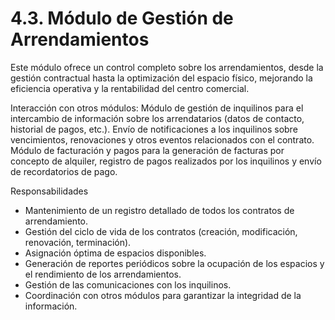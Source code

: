 # 4.3. Módulo de Gestión de Arrendamientos
Este módulo ofrece un control completo sobre los arrendamientos, desde la gestión contractual hasta la optimización del espacio físico, 
mejorando la eficiencia operativa y la rentabilidad del centro comercial.

Interacción con otros módulos:
Módulo de gestión de inquilinos para el intercambio de información sobre los arrendatarios (datos de contacto, historial de pagos, etc.).
Envío de notificaciones a los inquilinos sobre vencimientos, renovaciones y otros eventos relacionados con el contrato.
Módulo de facturación y pagos para la generación de facturas por concepto de alquiler, registro de pagos realizados por los inquilinos y 
envío de recordatorios de pago.

Responsabilidades
- Mantenimiento de un registro detallado de todos los contratos de arrendamiento.
- Gestión del ciclo de vida de los contratos (creación, modificación, renovación, terminación).
- Asignación óptima de espacios disponibles.
- Generación de reportes periódicos sobre la ocupación de los espacios y el rendimiento de los arrendamientos.
- Gestión de las comunicaciones con los inquilinos.
- Coordinación con otros módulos para garantizar la integridad de la información.
